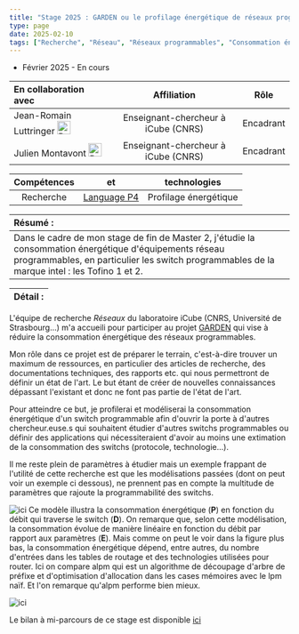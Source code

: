 ```yaml
---
title: "Stage 2025 : GARDEN ou le profilage énergétique de réseaux programmables"
type: page
date: 2025-02-10
tags: ["Recherche", "Réseau", "Réseaux programmables", "Consommation énergétique"]
---
```

- Février 2025 - En cours  

|En collaboration avec | Affiliation | Rôle | 
| :------------------ | :----------: | :----------: |
| Jean-Romain Luttringer <a href="https://jroluttringer.github.io/"><img src="/images/rss.svg" alt="Portfolio" width="24px"></a>| Enseignant-chercheur à iCube (CNRS) | Encadrant |
| Julien Montavont <a href="https://clarinet.icube.unistra.fr/~montavont/"><img src="/images/rss.svg" alt="Portfolio" width="24px"></a>| Enseignant-chercheur à iCube (CNRS) | Encadrant | 
 
| Compétences |  et |  technologies |
| :------------------: | :----------: | :----------: |  
| Recherche | [Language P4](https://p4.org/) | Profilage énergétique |  


| Résumé : |
| :------------------ |
| Dans le cadre de mon stage de fin de Master 2, j'étudie la consommation énergétique d'équipements réseau programmables, en particulier les switch programmables de la marque intel : les Tofino 1 et 2. |   

| Détail : |
| :------------------ |

L'équipe de recherche *Réseaux* du laboratoire iCube (CNRS, Université de Strasbourg...) m'a accueili pour participer au projet [GARDEN](http://garden.icube.unistra.fr/) qui vise à réduire la consommation énergétique des réseaux programmables.

Mon rôle dans ce projet est de préparer le terrain, c'est-à-dire trouver un maximum de ressources, en particulier des articles de recherche, des documentations techniques, des rapports etc. qui nous permettront de définir un état de l'art.
Le but étant de créer de nouvelles connaissances dépassant l'existant et donc ne font pas partie de l'état de l'art.

Pour atteindre ce but, je profilerai et modéliserai la consommation énergétique d'un switch programmable afin d'ouvrir la porte à d'autres chercheur.euse.s qui souhaitent étudier d'autres switchs programmables ou définir des applications qui nécessiteraient d'avoir au moins une extimation de la consommation des switchs (protocole, technologie...).

Il me reste plein de paramètres à étudier mais un exemple frappant de l'utilité de cette recherche est que les modélisations passées (dont on peut voir un exemple ci dessous), ne prennent pas en compte la multitude de paramètres que rajoute la programmabilité des switchs.

![ici](/images/modele.png)
Ce modèle illustra la consommation énergétique (**P**) en fonction du débit qui traverse le switch (**D**). On remarque que, selon cette modélisation, la consommation évolue de manière linéaire en fonction du débit par rapport aux paramètres (**E**). 
Mais comme on peut le voir dans la figure plus bas, la consommation énergétique dépend, entre autres, du nombre d'entrées dans les tables de routage et des technologies utilisées pour router.
Ici on compare alpm qui est un algorithme de découpage d'arbre de préfixe et d'optimisation d'allocation dans les cases mémoires avec le lpm naïf. Et l'on remarque qu'alpm performe bien mieux.

![ici](/images/alpm_vs_lpm.png)

Le bilan à mi-parcours de ce stage est disponible [ici](/images/Bilan_à_mi_parcours_Stage_2025-2.pdf)

